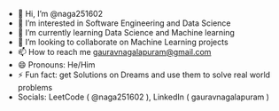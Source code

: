 - 👋 Hi, I’m @naga251602
- 👀 I’m interested in Software Engineering and Data Science
- 🌱 I’m currently learning Data Science and Machine learning
- 💞️ I’m looking to collaborate on Machine Learning projects
- 📫 How to reach me gauravnagalapuram@gmail.com
- 😄 Pronouns: He/Him
- ⚡ Fun fact: get Solutions on Dreams and use them to solve real world problems
- Socials: LeetCode ( @naga251602 ), LinkedIn ( gauravnagalapuram )

<!---
naga251602/naga251602 is a ✨ special ✨ repository because its `README.md` (this file) appears on your GitHub profile.
You can click the Preview link to take a look at your changes.
--->
